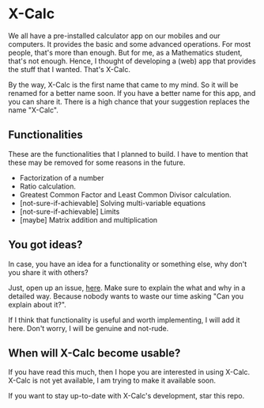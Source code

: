 # X-Calc

We all have a pre-installed calculator app on our mobiles and our computers. It provides the basic and some advanced operations. For most people, that's more than enough. But for me, as a Mathematics student, that's not enough. Hence, I thought of developing a (web) app that provides the stuff that I wanted. That's X-Calc.

By the way, X-Calc is the first name that came to my mind. So it will be renamed for a better name soon. If you have a better name for this app, and you can share it. There is a high chance that your suggestion replaces the name "X-Calc".

## Functionalities

These are the functionalities that I planned to build. I have to mention that these may be removed for some reasons in the future.

- Factorization of a number
- Ratio calculation.
- Greatest Common Factor and Least Common Divisor calculation.
- [not-sure-if-achievable] Solving multi-variable equations
- [not-sure-if-achievable] Limits
- [maybe] Matrix addition and multiplication

## You got ideas?

In case, you have an idea for a functionality or something else, why don't you share it with others?

Just, open up an issue, [here](https://github.com/sahithyandev/x-calc/issues).
Make sure to explain the what and why in a detailed way. Because nobody wants to waste our time asking "Can you explain about it?".

If I think that functionality is useful and worth implementing, I will add it here. Don't worry, I will be genuine and not-rude.

## When will X-Calc become usable?

If you have read this much, then I hope you are interested in using X-Calc. X-Calc is not yet available, I am trying to make it available soon.

If you want to stay up-to-date with X-Calc's development, star this repo.
